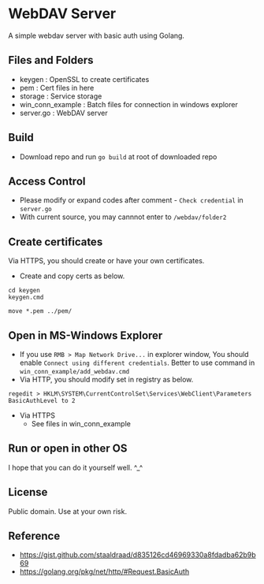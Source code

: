 # WebDAV Server
A simple webdav server with basic auth using Golang.

## Files and Folders
* keygen : OpenSSL to create certificates
* pem : Cert files in here
* storage : Service storage
* win_conn_example : Batch files for connection in windows explorer
* server.go : WebDAV server

## Build
* Download repo and run ```go build``` at root of downloaded repo

## Access Control
* Please modify or expand codes after comment - ```Check credential``` in ```server.go```
* With current source, you may cannnot enter to ```/webdav/folder2```

## Create certificates
Via HTTPS, you should create or have your own certificates.
* Create and copy certs as below.
```
cd keygen
keygen.cmd

move *.pem ../pem/
```

## Open in MS-Windows Explorer
* If you use ```RMB > Map Network Drive...``` in explorer window, You should enable ```Connect using different credentials```. Better to use command in ```win_conn_example/add_webdav.cmd```
* Via HTTP, you should modify set in registry as below.
```
regedit > HKLM\SYSTEM\CurrentControlSet\Services\WebClient\Parameters
BasicAuthLevel to 2
```
* Via HTTPS
  * See files in win_conn_example

## Run or open in other OS
I hope that you can do it yourself well. ^_^

## License
Public domain. Use at your own risk.

## Reference
* https://gist.github.com/staaldraad/d835126cd46969330a8fdadba62b9b69
* https://golang.org/pkg/net/http/#Request.BasicAuth

